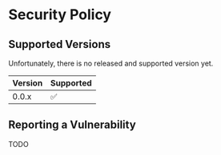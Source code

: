 # Security Policy

## Supported Versions

Unfortunately, there is no released and supported version yet.

| Version | Supported          |
| ------- | ------------------ |
| 0.0.x   | :white_check_mark: |

## Reporting a Vulnerability

TODO
